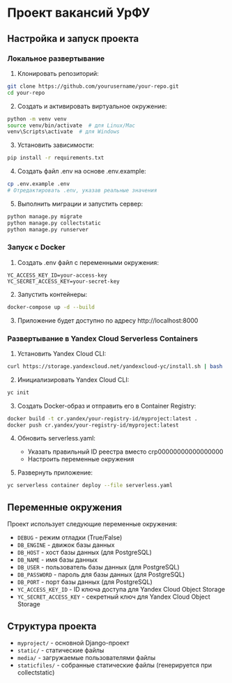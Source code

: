 # Проект вакансий УрФУ

## Настройка и запуск проекта

### Локальное развертывание

1. Клонировать репозиторий:
```bash
git clone https://github.com/yourusername/your-repo.git
cd your-repo
```

2. Создать и активировать виртуальное окружение:
```bash
python -m venv venv
source venv/bin/activate  # для Linux/Mac
venv\Scripts\activate  # для Windows
```

3. Установить зависимости:
```bash
pip install -r requirements.txt
```

4. Создать файл .env на основе .env.example:
```bash
cp .env.example .env
# Отредактировать .env, указав реальные значения
```

5. Выполнить миграции и запустить сервер:
```bash
python manage.py migrate
python manage.py collectstatic
python manage.py runserver
```

### Запуск с Docker

1. Создать .env файл с переменными окружения:
```
YC_ACCESS_KEY_ID=your-access-key
YC_SECRET_ACCESS_KEY=your-secret-key
```

2. Запустить контейнеры:
```bash
docker-compose up -d --build
```

3. Приложение будет доступно по адресу http://localhost:8000

### Развертывание в Yandex Cloud Serverless Containers

1. Установить Yandex Cloud CLI:
```bash
curl https://storage.yandexcloud.net/yandexcloud-yc/install.sh | bash
```

2. Инициализировать Yandex Cloud CLI:
```bash
yc init
```

3. Создать Docker-образ и отправить его в Container Registry:
```bash
docker build -t cr.yandex/your-registry-id/myproject:latest .
docker push cr.yandex/your-registry-id/myproject:latest
```

4. Обновить serverless.yaml:
   - Указать правильный ID реестра вместо crp00000000000000000
   - Настроить переменные окружения

5. Развернуть приложение:
```bash
yc serverless container deploy --file serverless.yaml
```

## Переменные окружения

Проект использует следующие переменные окружения:

- `DEBUG` - режим отладки (True/False)
- `DB_ENGINE` - движок базы данных
- `DB_HOST` - хост базы данных (для PostgreSQL)
- `DB_NAME` - имя базы данных
- `DB_USER` - пользователь базы данных (для PostgreSQL)
- `DB_PASSWORD` - пароль для базы данных (для PostgreSQL)
- `DB_PORT` - порт базы данных (для PostgreSQL)
- `YC_ACCESS_KEY_ID` - ID ключа доступа для Yandex Cloud Object Storage
- `YC_SECRET_ACCESS_KEY` - секретный ключ для Yandex Cloud Object Storage

## Структура проекта

- `myproject/` - основной Django-проект
- `static/` - статические файлы
- `media/` - загружаемые пользователями файлы
- `staticfiles/` - собранные статические файлы (генерируется при collectstatic) 